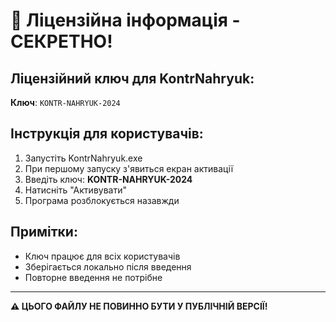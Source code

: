 # 🔑 Ліцензійна інформація - СЕКРЕТНО!

## Ліцензійний ключ для KontrNahryuk:

**Ключ**: `KONTR-NAHRYUK-2024`

## Інструкція для користувачів:

1. Запустіть KontrNahryuk.exe
2. При першому запуску з'явиться екран активації
3. Введіть ключ: **KONTR-NAHRYUK-2024**
4. Натисніть "Активувати"
5. Програма розблокується назавжди

## Примітки:

- Ключ працює для всіх користувачів
- Зберігається локально після введення
- Повторне введення не потрібне

---
**⚠️ ЦЬОГО ФАЙЛУ НЕ ПОВИННО БУТИ У ПУБЛІЧНІЙ ВЕРСІЇ!**